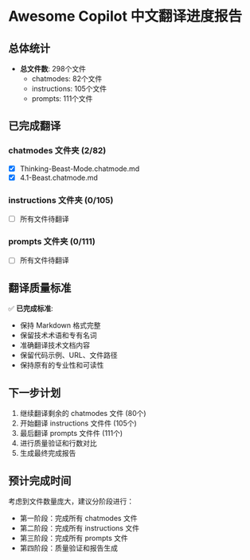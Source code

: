 # Awesome Copilot 中文翻译进度报告

## 总体统计
- **总文件数**: 298个文件
  - chatmodes: 82个文件
  - instructions: 105个文件
  - prompts: 111个文件

## 已完成翻译

### chatmodes 文件夹 (2/82)
- [x] Thinking-Beast-Mode.chatmode.md
- [x] 4.1-Beast.chatmode.md

### instructions 文件夹 (0/105)
- [ ] 所有文件待翻译

### prompts 文件夹 (0/111)
- [ ] 所有文件待翻译

## 翻译质量标准
✅ **已完成标准**:
- 保持 Markdown 格式完整
- 保留技术术语和专有名词
- 准确翻译技术文档内容
- 保留代码示例、URL、文件路径
- 保持原有的专业性和可读性

## 下一步计划
1. 继续翻译剩余的 chatmodes 文件 (80个)
2. 开始翻译 instructions 文件件 (105个)
3. 最后翻译 prompts 文件件 (111个)
4. 进行质量验证和行数对比
5. 生成最终完成报告

## 预计完成时间
考虑到文件数量庞大，建议分阶段进行：
- 第一阶段：完成所有 chatmodes 文件
- 第二阶段：完成所有 instructions 文件
- 第三阶段：完成所有 prompts 文件
- 第四阶段：质量验证和报告生成
